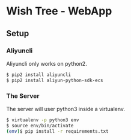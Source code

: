 # Wish Tree - WebApp

## Setup

### Aliyuncli

Aliyuncli only works on python2.

```sh
$ pip2 install aliyuncli
$ pip2 install aliyun-python-sdk-ecs
```

### The Server

The server will user python3 inside a virtualenv.

```sh
$ virtualenv -p python3 env
$ source env/bin/activate
(env)$ pip install -r requirements.txt
```
